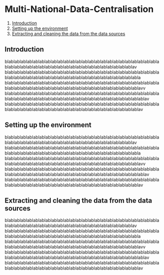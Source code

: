 # Multi-National-Data-Centralisation

1. [Introduction](#Introduction)
2. [Setting up the environment](#section1)
3. [Extracting and cleaning the data from the data sources](#section2)

## Introduction

blablablablablablablablablablablablablablablablablablablablablablablablablablablablablablablablablablablablablablablablablablablablablablav
blablablablablablablablablablablablablablablablablablablablablablablablablablablablablablablablablablablablablablablablablablablablablablabla
blablablablablablablablablablablablablablablablablablablablablablablablablablablablablablablablablablablablablablablablablablablablablablablavv
blablablablablablablablablablablablablablablablablablablablablablablablablablablablablablablablablablablablablablablablablablablablablablablablav
blablablablablablablablablablablablablablablablablablablablablablablablablablablablablablablablablablablablablablablablablablablablablablablav

## Setting up the environment <a name="section1"></a>

blablablablablablablablablablablablablablablablablablablablablablablablablablablablablablablablablablablablablablablablablablablablablablav
blablablablablablablablablablablablablablablablablablablablablablablablablablablablablablablablablablablablablablablablablablablablablablabla
blablablablablablablablablablablablablablablablablablablablablablablablablablablablablablablablablablablablablablablablablablablablablablablavv
blablablablablablablablablablablablablablablablablablablablablablablablablablablablablablablablablablablablablablablablablablablablablablablablav
blablablablablablablablablablablablablablablablablablablablablablablablablablablablablablablablablablablablablablablablablablablablablablablav

## Extracting and cleaning the data from the data sources <a name="section2"></a>

blablablablablablablablablablablablablablablablablablablablablablablablablablablablablablablablablablablablablablablablablablablablablablav
blablablablablablablablablablablablablablablablablablablablablablablablablablablablablablablablablablablablablablablablablablablablablablabla
blablablablablablablablablablablablablablablablablablablablablablablablablablablablablablablablablablablablablablablablablablablablablablablavv
blablablablablablablablablablablablablablablablablablablablablablablablablablablablablablablablablablablablablablablablablablablablablablablablav
blablablablablablablablablablablablablablablablablablablablablablablablablablablablablablablablablablablablablablablablablablablablablablablav
